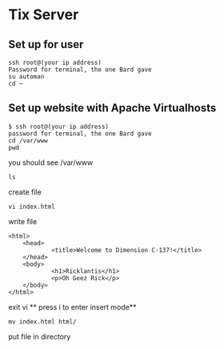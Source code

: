 # Tix Server

## Set up for user

    ssh root@(your ip address)
    Password for terminal, the one Bard gave
    su automan
    cd ~
    
## Set up website with Apache Virtualhosts

    $ ssh root@(your ip address)
    password for terminal, the one Bard gave 
    cd /var/www
    pwd
   you should see /var/www
     
    ls
create file

    vi index.html
write file
    
    <html>
        <head>
                <title>Welcome to Dimension C-137!</title>
        </head>
        <body>
                <h1>Ricklantis</h1>
                <p>Oh Geez Rick</p>
        </body>
    </html>
exit vi
    ** press i to enter insert mode** 
        
   
    mv index.html html/
    
    

    
  
 
 put file in directory
